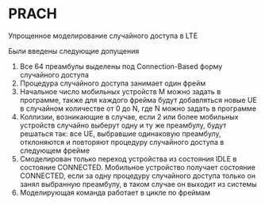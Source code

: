 
# PRACH 

Упрощенное моделирование случайного доступа в LTE

Были введены следующие допущения

1. Все 64 преамбулы выделены под Connection-Based форму случайного доступа
2. Процедура случайного доступа занимает один фрейм
3. Начальное число мобильных устройств M можно задать в программе, также для каждого фрейма будут добавляться новые UE в случайном количестве от 0 до N, где N можно задать в программе
4. Коллизии, возникающие в случае, если 2 или более мобильных устройств случайно выберут одну и ту же преамбулу, будут решаться так: все UE, выбравшие одинаковую преамбулу, отклоняются и повторяют процедуру случайного доступа в следующем фрейме
5. Смоделирован только переход устройства из состояния IDLE в состояние CONNECTED. Мобильное устройство получает состояние CONNECTED, если за одну процедуру случайного доступа только он занял выбранную преамбулу, в таком случае он выходит из системы
6. Моделирующая команда работает в цикле по фреймам

